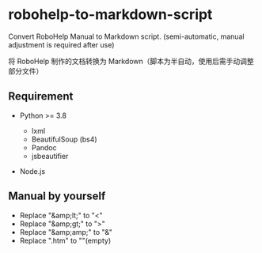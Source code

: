 # robohelp-to-markdown-script
Convert RoboHelp Manual to Markdown script. (semi-automatic, manual adjustment is required after use)

将 RoboHelp 制作的文档转换为 Markdown（脚本为半自动，使用后需手动调整部分文件）

## Requirement

 - Python >= 3.8
    - lxml
    - BeautifulSoup (bs4)
    - Pandoc
    - jsbeautifier

 - Node.js 

## Manual by yourself

 - Replace "\&amp;lt;" to "<"
 - Replace "\&amp;gt;" to ">"
 - Replace "\&amp;amp;" to "&"
 - Replace ".htm" to ""(empty)
